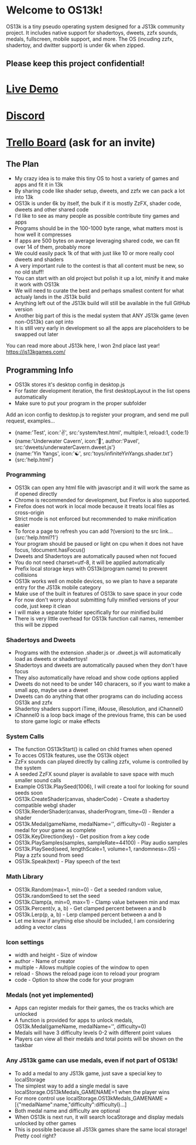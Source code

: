 # Welcome to OS13k!
OS13k is a tiny pseudo operating system designed for a JS13k community project. It includes native support for shadertoys, dweets,  zzfx sounds, medals, fullscreen, mobile support, and more. The OS (incuding zzfx, shadertoy, and dwitter support) is under 6k when zipped.

## Please keep this project confidential!

# [Live Demo](https://killedbyapixel.github.io/OS13k)
# [Discord](https://discord.gg/n8vxUcZ)
# [Trello Board](https://trello.com/b/1PNeOZfM/os13k) (ask for an invite)


## The Plan
- My crazy idea is to make this tiny OS to host a variety of games and apps and fit it in 13k
- By sharing code like shader setup, dweets, and zzfx we can pack a lot into 13k
- OS13k is under 6k by itself, the bulk if it is mostly ZzFX, shader code, dweets and other shared code
- I'd like to see as many people as possible contribute tiny games and apps
- Programs should be in the 100-1000 byte range, what matters most is how well it compresses
- If apps are 500 bytes on average leveraging shared code, we can fit over 14 of them, probably more
- We could easily pack 1k of that with just like 10 or more really cool dweets and shaders
- A very important rule to the contest is that all content must be new, so no old stuff!
- You can start with an old project but polish it up a lot, minify it and make it work with OS13k
- We will need to curate the best and perhaps smallest content for what actualy lands in the JS13k build
- Anything left out of the JS13k build will still be available in the full GitHub version
- Another big part of this is the medal system that ANY JS13k game (even non-OS13k) can opt into
- It is still very early in development so all the apps are placeholders to be swapped out later

You can read more about JS13k here, I won 2nd place last year!
https://js13kgames.com/

## Programming Info
- OS13k stores it's desktop config in desktop.js
- For faster development iteration, the first desktopLayout in the list opens automatically
- Make sure to put your program in the proper subfolder

Add an icon config to desktop.js to register your program, and send me pull request, examples...
- {name:'Test', icon:'✌️', src:'system/test.html', multiple:1, reload:1, code:1}
- {name:'Underwater Cavern', icon:'🌊', author:'Pavel', src:'dweets/underwaterCavern.dweet.js'}
- {name:'Yin Yangs', icon:'☯️', src:'toys/infiniteYinYangs.shader.txt'}
- {src:'help.html'}

### Programming

- OS13k can open any html file with javascript and it will work the same as if opened directly
- Chrome is recommended for development, but Firefox is also supported.
- Firefox does not work in local mode because it treats local files as cross-origin
- Strict mode is not enforced but recommended to make minification easier
- To force a page to refresh you can add ?(version) to the src link... {src:'help.html?1'}
- Your program should be paused or light on cpu when it does not have focus, !document.hasFocus()
- Dweets and Shadertoys are automatically paused when not focued
- You do not need charset=utf-8, it will be applied automatically
- Prefix local storage keys with OS13k(program name) to prevent collisions
- OS13k works well on mobile devices, so we plan to have a separate entry for the JS13k mobile category
- Make use of the built in features of OS13k to save space in your code
- For now don't worry about submitting fully minified versions of your code, just keep it clean
- I will make a separate folder specifically for our minified build
- There is very little overhead for OS13k function call names, remember this will be zipped

### Shadertoys and Dweets

- Programs with the extension .shader.js or .dweet.js will automatically load as dweets or shadertoys!
- Shadertoys and dweets are automatically paused when they don't have focus
- They also automatically have reload and show code options applied
- Dweets do not need to be under 140 characers, so if you want to make a small app, maybe use a dweet
- Dweets can do anything that other programs can do including access OS13k and zzfx
- Shadertoy shaders support iTime, iMouse, iResolution, and iChannel0
- iChannel0 is a loop back image of the previous frame, this can be used to store game logic or make effects

### System Calls

- The function OS13kStart() is called on child frames when opened
- To acces OS13k features, use the OS13k object
- ZzFx sounds can played directly by calling zzfx, volume is controlled by the system
- A seeded ZzFX sound player is available to save space with much smaller sound calls
- Example OS13k.PlaySeed(1006), I will create a tool for looking for sound seeds soon
- OS13k.CreateShader(canvas, shaderCode) - Create a shadertoy compatible webgl shader
- OS13k.RenderShader(canvas, shaderProgram, time=0) - Render a shader
- OS13k.Medal(gameName, medalName='', difficulty=0) - Register a medal for your game as complete
- OS13k.KeyDirection(key) - Get position from a key code
- OS13k.PlaySamples(samples, sampleRate=44100) - Play audio samples
- OS13k.PlaySeed(seed, lengthScale=1, volume=1, randomness=.05) - Play a zzfx sound from seed
- OS13k.Speak(text) - Play speech of the text

### Math Library
- OS13k.Random(max=1, min=0) - Get a seeded random value, OS13k.randomSeed to set the seed
- OS13k.Clamp(a, min=0, max=1) - Clamp value between min and max
- OS13k.Percent(v, a, b) - Get clamped percent between a and b
- OS13k.Lerp(p, a, b) - Lerp clamped percent between a and b
- Let me know if anything else should be included, I am considering adding a vector class

### Icon settings
- width and height - Size of window
- author - Name of creator
- multiple - Allows multiple copies of the window to open
- reload - Shows the reload page icon to reload your program
- code - Option to show the code for your program
 
 ### Medals (not yet implemented)
 - Apps can register medals for their games, the os tracks which are unlocked
 - A function is provided for apps to unlock medals, OS13k.Medal(gameName, medalName='', difficulty=0)
 - Medals will have 3 difficulty levels 0-2 with different point values
 - Players can view all their medals and total points will be shown on the taskbar
 
 ### Any JS13k game can use medals, even if not part of OS13k!
 - To add a medal to any JS13k game, just save a special key to localStorage
 - The simplest way to add a single medal is save localStorage.OS13kMedals_GAMENAME=1 when the player wins
 - For more control use localStorage.OS13kMedals_GAMENAME = [{"medalName":name,"difficulty":difficultyl}...]
 - Both medal name and difficulty are optional
 - When OS13k is next run, it will search locaStorage and display medals unlocked by other games
 - This is possible because all JS13k games share the same local storage! Pretty cool right?
